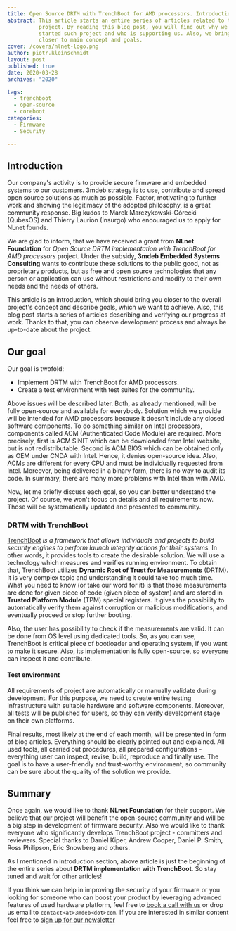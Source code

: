 ```yaml
---
title: Open Source DRTM with TrenchBoot for AMD processors. Introduction.
abstract: This article starts an entire series of articles related to title
          project. By reading this blog post, you will find out why we have
          started such project and who is supporting us. Also, we bring you
          closer to main concept and goals.
cover: /covers/nlnet-logo.png
author: piotr.kleinschmidt
layout: post
published: true
date: 2020-03-28
archives: "2020"

tags:
  - trenchboot
  - open-source
  - coreboot
categories:
  - Firmware
  - Security

---
```


## Introduction

Our company's activity is to provide secure firmware and embedded systems to our
customers. 3mdeb strategy is to use, contribute and spread open source solutions
as much as possible. Factor, motivating to further work and showing the
legitimacy of the adopted philosophy, is a great community response. Big kudos
to Marek Marczykowski-Górecki (QubesOS) and Thierry Laurion (Insurgo) who
encouraged us to apply for NLnet founds.

We are glad to inform, that we have received a grant from **NLnet Foundation**
for *Open Source DRTM implementation with TrenchBoot for AMD processors*
project. Under the subsidy, **3mdeb Embedded Systems Consulting** wants to
contribute these solutions to the public good, not as proprietary products, but
as free and open source technologies that any person or application can use
without restrictions and modify to their own needs and the needs of others.

This article is an introduction, which should bring you closer to the overall
project's concept and describe goals, which we want to achieve. Also, this blog
post starts a series of articles describing and verifying our progress at work.
Thanks to that, you can observe development process and always be up-to-date
about the project.

## Our goal

Our goal is twofold:

- Implement DRTM with TrenchBoot for AMD processors.
- Create a test environment with test suites for the community.

Above issues will be described later. Both, as already mentioned, will be fully
open-source and available for everybody. Solution which we provide will be
intended for AMD processors because it doesn't include any closed software
components. To do something similar on Intel processors, components called ACM
(Authenticated Code Module) are required. More precisely, first is ACM SINIT
which can be downloaded from Intel website, but is not redistributable. Second
is ACM BIOS which can be obtained only as OEM under CNDA with Intel. Hence, it
denies open-source idea. Also, ACMs are different for every CPU and must be
individually requested from Intel. Moreover, being delivered in a binary form,
there is no way to audit its code. In summary, there are many more problems with
Intel than with AMD.

Now, let me briefly discuss each goal, so you can better understand the project.
Of course, we won't focus on details and all requirements now. Those will be
systematically updated and presented to community.

### DRTM with TrenchBoot

[TrenchBoot](https://github.com/TrenchBoot) _is a framework that allows
individuals and projects to build security engines to perform launch integrity
actions for their systems._ In other words, it provides tools to create the
desirable solution. We will use a technology which measures and verifies running
environment. To obtain that, TrenchBoot utilizes **Dynamic Root of Trust for
Measurements** (DRTM). It is very complex topic and understanding it could take
too much time. What you need to know (or take our word for it) is that those
measurements are done for given piece of code (given piece of system) and are
stored in **Trusted Platform Module** (TPM) special registers. It gives the
possibility to automatically verify them against corruption or malicious
modifications, and eventually proceed or stop further booting.

Also, the user has possibility to check if the measurements are valid. It can be
done from OS level using dedicated tools. So, as you can see, TrenchBoot is
critical piece of bootloader and operating system, if you want to make it
secure. Also, its implementation is fully open-source, so everyone can inspect
it and contribute.

#### Test environment

All requirements of project are automatically or manually validate during
development. For this purpose, we need to create entire testing infrastructure
with suitable hardware and software components. Moreover, all tests will be
published for users, so they can verify development stage on their own
platforms.

Final results, most likely at the end of each month, will be presented in form
of blog articles. Everything should be clearly pointed out and explained. All
used tools, all carried out procedures, all prepared configurations - everything
user can inspect, revise, build, reproduce and finally use. The goal is to have
a user-friendly and trust-worthy environment, so community can be sure about the
quality of the solution we provide.

## Summary

Once again, we would like to thank **NLnet Foundation** for their support. We
believe that our project will benefit the open-source community and will be a
big step in development of firmware security. Also we would like to thank
everyone who significantly develops TrenchBoot project - committers and
reviewers. Special thanks to Daniel Kiper, Andrew Cooper, Daniel P. Smith, Ross
Philipson, Eric Snowberg and others.

As I mentioned in introduction section, above article is just the beginning of
the entire series about **DRTM implementation with TrenchBoot**. So stay tuned
and wait for other articles!

If you think we can help in improving the security of your firmware or you
looking for someone who can boost your product by leveraging advanced features
of used hardware platform, feel free to
[book a call with us](https://cloud.3mdeb.com/index.php/apps/calendar/appointment/n7T65toSaD9t) or
drop us email to `contact<at>3mdeb<dot>com`. If you are interested in similar
content feel free to [sign up for our newsletter](https://3mdeb.com/subscribe/3mdeb_newsletter.html)
